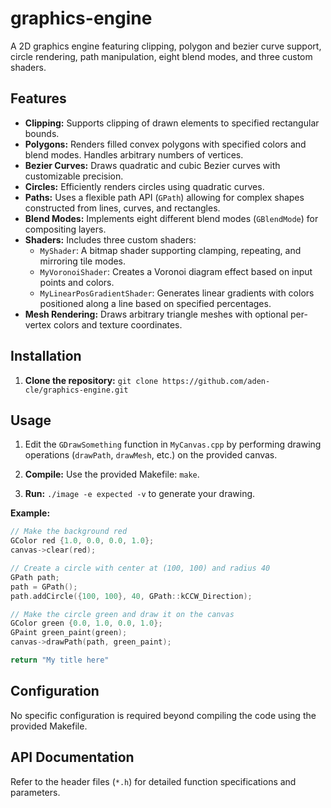 # graphics-engine
A 2D graphics engine featuring clipping, polygon and bezier curve support, circle rendering, path manipulation, eight blend modes, and three custom shaders.

## Features
*   **Clipping:** Supports clipping of drawn elements to specified rectangular bounds.
*   **Polygons:** Renders filled convex polygons with specified colors and blend modes.  Handles arbitrary numbers of vertices.
*   **Bezier Curves:** Draws quadratic and cubic Bezier curves with customizable precision.
*   **Circles:** Efficiently renders circles using quadratic curves.
*   **Paths:** Uses a flexible path API (`GPath`) allowing for complex shapes constructed from lines, curves, and rectangles.
*   **Blend Modes:** Implements eight different blend modes (`GBlendMode`) for compositing layers.
*   **Shaders:** Includes three custom shaders:
    *   `MyShader`:  A bitmap shader supporting clamping, repeating, and mirroring tile modes.
    *   `MyVoronoiShader`: Creates a Voronoi diagram effect based on input points and colors.
    *   `MyLinearPosGradientShader`: Generates linear gradients with colors positioned along a line based on specified percentages.
*   **Mesh Rendering:**  Draws arbitrary triangle meshes with optional per-vertex colors and texture coordinates.

## Installation
1.  **Clone the repository:** `git clone https://github.com/aden-cle/graphics-engine.git`

## Usage
1. Edit the `GDrawSomething` function in `MyCanvas.cpp` by performing drawing operations (`drawPath`, `drawMesh`, etc.) on the provided canvas.

2. **Compile:** Use the provided Makefile: `make`.

3. **Run:** `./image -e expected -v` to generate your drawing.

**Example:**

```c++
// Make the background red
GColor red {1.0, 0.0, 0.0, 1.0};
canvas->clear(red);

// Create a circle with center at (100, 100) and radius 40
GPath path;
path = GPath();
path.addCircle({100, 100}, 40, GPath::kCCW_Direction);

// Make the circle green and draw it on the canvas
GColor green {0.0, 1.0, 0.0, 1.0};
GPaint green_paint(green);
canvas->drawPath(path, green_paint); 

return "My title here"
```

## Configuration
No specific configuration is required beyond compiling the code using the provided Makefile.

## API Documentation
Refer to the header files (`*.h`) for detailed function specifications and parameters.
